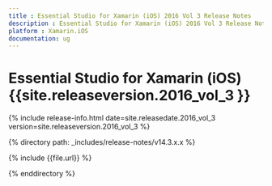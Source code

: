 ```yaml
---
title : Essential Studio for Xamarin (iOS) 2016 Vol 3 Release Notes
description : Essential Studio for Xamarin (iOS) 2016 Vol 3 Release Notes
platform : Xamarin.iOS
documentation: ug
---
```


# Essential Studio for Xamarin (iOS) {{site.releaseversion.2016_vol_3 }}

{% include release-info.html date=site.releasedate.2016_vol_3 version=site.releaseversion.2016_vol_3 %} 

{% directory path: _includes/release-notes/v14.3.x.x %}

{% include {{file.url}} %}

{% enddirectory %}